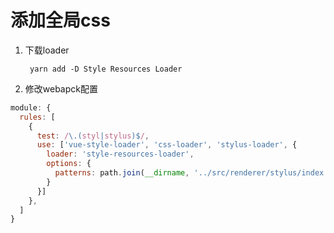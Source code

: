 # 添加全局css

1. 下载loader

        yarn add -D Style Resources Loader

2. 修改webapck配置

```js
module: {
  rules: [
    {
      test: /\.(styl|stylus)$/,
      use: ['vue-style-loader', 'css-loader', 'stylus-loader', {
        loader: 'style-resources-loader',
        options: {
          patterns: path.join(__dirname, '../src/renderer/stylus/index.styl')
        }
      }]
    },
  ]
}
```
